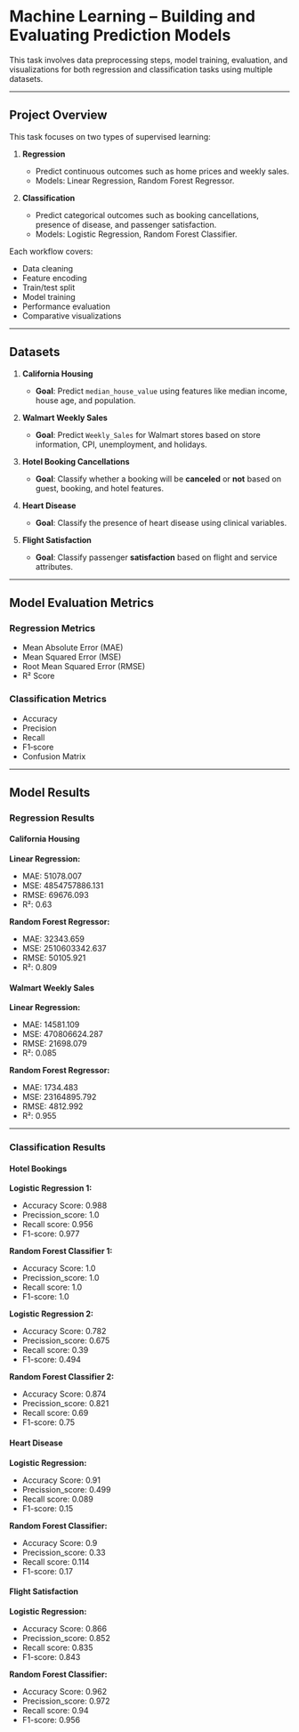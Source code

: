 # Machine Learning – Building and Evaluating Prediction Models

This task involves data preprocessing steps, model training, evaluation, and visualizations for both regression and classification tasks using multiple datasets.

---

## Project Overview

This task focuses on two types of supervised learning:

1. **Regression**
   - Predict continuous outcomes such as home prices and weekly sales.  
   - Models: Linear Regression, Random Forest Regressor.

2. **Classification**
   - Predict categorical outcomes such as booking cancellations, presence of disease, and passenger satisfaction.  
   - Models: Logistic Regression, Random Forest Classifier.

Each workflow covers:
- Data cleaning
- Feature encoding
- Train/test split
- Model training  
- Performance evaluation
- Comparative visualizations

---

## Datasets

1. **California Housing**  
   - **Goal**: Predict `median_house_value` using features like median income, house age, and population.  

2. **Walmart Weekly Sales**  
   - **Goal**: Predict `Weekly_Sales` for Walmart stores based on store information, CPI, unemployment, and holidays.  

3. **Hotel Booking Cancellations**  
   - **Goal**: Classify whether a booking will be **canceled** or **not** based on guest, booking, and hotel features.  

4. **Heart Disease**  
   - **Goal**: Classify the presence of heart disease using clinical variables.  

5. **Flight Satisfaction**  
   - **Goal**: Classify passenger **satisfaction** based on flight and service attributes.  

---

## Model Evaluation Metrics

### Regression Metrics
- Mean Absolute Error (MAE)
- Mean Squared Error (MSE)
- Root Mean Squared Error (RMSE)
- R² Score

### Classification Metrics
- Accuracy
- Precision
- Recall
- F1‑score
- Confusion Matrix

---

## Model Results

### Regression Results

#### California Housing

**Linear Regression:**
- MAE: 51078.007
- MSE: 4854757886.131
- RMSE: 69676.093
- R²: 0.63

**Random Forest Regressor:**
- MAE: 32343.659
- MSE: 2510603342.637
- RMSE: 50105.921
- R²: 0.809

#### Walmart Weekly Sales

**Linear Regression:**
- MAE: 14581.109
- MSE: 470806624.287
- RMSE: 21698.079
- R²: 0.085

**Random Forest Regressor:**
- MAE: 1734.483
- MSE: 23164895.792
- RMSE: 4812.992
- R²: 0.955

---

### Classification Results

#### Hotel Bookings

**Logistic Regression 1:**
- Accuracy Score: 0.988
- Precission_score: 1.0
- Recall score: 0.956
- F1-score: 0.977

**Random Forest Classifier 1:**
- Accuracy Score: 1.0
- Precission_score: 1.0
- Recall score: 1.0
- F1-score: 1.0

**Logistic Regression 2:**
- Accuracy Score: 0.782
- Precission_score: 0.675
- Recall score: 0.39
- F1-score: 0.494

**Random Forest Classifier 2:**
- Accuracy Score: 0.874
- Precission_score: 0.821
- Recall score: 0.69
- F1-score: 0.75

#### Heart Disease

**Logistic Regression:**
- Accuracy Score: 0.91
- Precission_score: 0.499
- Recall score: 0.089
- F1-score: 0.15

**Random Forest Classifier:**
- Accuracy Score: 0.9
- Precission_score: 0.33
- Recall score: 0.114
- F1-score: 0.17

#### Flight Satisfaction

**Logistic Regression:**
- Accuracy Score: 0.866
- Precission_score: 0.852
- Recall score: 0.835
- F1-score: 0.843

**Random Forest Classifier:**
- Accuracy Score: 0.962
- Precission_score: 0.972
- Recall score: 0.94
- F1-score: 0.956
